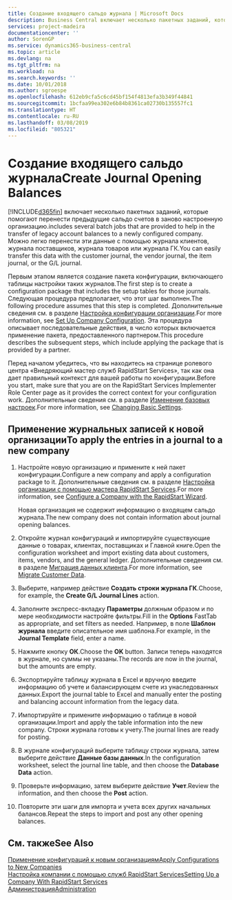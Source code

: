 ```yaml
---
title: Создание входящего сальдо журнала | Microsoft Docs
description: Business Central включает несколько пакетных заданий, которые помогают перенести предыдущие сальдо счетов в заново настроенную организацию. Можно легко перенести эти данные с помощью учета в журналах.
services: project-madeira
documentationcenter: ''
author: SorenGP
ms.service: dynamics365-business-central
ms.topic: article
ms.devlang: na
ms.tgt_pltfrm: na
ms.workload: na
ms.search.keywords: ''
ms.date: 10/01/2018
ms.author: sgroespe
ms.openlocfilehash: 612eb9cfa5c6cd45bf154f4813efa3b349f44841
ms.sourcegitcommit: 1bcfaa99ea302e6b84b8361ca02730b135557fc1
ms.translationtype: HT
ms.contentlocale: ru-RU
ms.lasthandoff: 03/08/2019
ms.locfileid: "805321"
---
```

# <a name="create-journal-opening-balances"></a><span data-ttu-id="77308-104">Создание входящего сальдо журнала</span><span class="sxs-lookup"><span data-stu-id="77308-104">Create Journal Opening Balances</span></span>
[!INCLUDE[d365fin](includes/d365fin_md.md)] <span data-ttu-id="77308-105">включает несколько пакетных заданий, которые помогают перенести предыдущие сальдо счетов в заново настроенную организацию.</span><span class="sxs-lookup"><span data-stu-id="77308-105">includes several batch jobs that are provided to help in the transfer of legacy account balances to a newly configured company.</span></span> <span data-ttu-id="77308-106">Можно легко перенести эти данные с помощью журнала клиентов, журнала поставщиков, журнала товаров или журнала ГК.</span><span class="sxs-lookup"><span data-stu-id="77308-106">You can easily transfer this data with the customer journal, the vendor journal, the item journal, or the G/L journal.</span></span>

<span data-ttu-id="77308-107">Первым этапом является создание пакета конфигурации, включающего таблицы настройки таких журналов.</span><span class="sxs-lookup"><span data-stu-id="77308-107">The first step is to create a configuration package that includes the setup tables for those journals.</span></span> <span data-ttu-id="77308-108">Следующая процедура предполагает, что этот шаг выполнен.</span><span class="sxs-lookup"><span data-stu-id="77308-108">The following procedure assumes that this step is completed.</span></span> <span data-ttu-id="77308-109">Дополнительные сведения см. в разделе [Настройка конфигурации организации](admin-set-up-company-configuration.md).</span><span class="sxs-lookup"><span data-stu-id="77308-109">For more information, see [Set Up Company Configuration](admin-set-up-company-configuration.md).</span></span> <span data-ttu-id="77308-110">Эта процедура описывает последовательные действия, в число которых включается применение пакета, предоставленного партнером.</span><span class="sxs-lookup"><span data-stu-id="77308-110">This procedure describes the subsequent steps, which include applying the package that is provided by a partner.</span></span>  

<span data-ttu-id="77308-111">Перед началом убедитесь, что вы находитесь на странице ролевого центра «Внедряющий мастер служб RapidStart Services», так как она дает правильный контекст для вашей работы по конфигурации.</span><span class="sxs-lookup"><span data-stu-id="77308-111">Before you start, make sure that you are on the RapidStart Services Implementer Role Center page as it provides the correct context for your configuration work.</span></span> <span data-ttu-id="77308-112">Дополнительные сведения см. в разделе [Изменение базовых настроек](ui-change-basic-settings.md).</span><span class="sxs-lookup"><span data-stu-id="77308-112">For more information, see [Changing Basic Settings](ui-change-basic-settings.md).</span></span>

## <a name="to-apply-the-entries-in-a-journal-to-a-new-company"></a><span data-ttu-id="77308-113">Применение журнальных записей к новой организации</span><span class="sxs-lookup"><span data-stu-id="77308-113">To apply the entries in a journal to a new company</span></span>  
1. <span data-ttu-id="77308-114">Настройте новую организацию и примените к ней пакет конфигурации.</span><span class="sxs-lookup"><span data-stu-id="77308-114">Configure a new company and apply a configuration package to it.</span></span> <span data-ttu-id="77308-115">Дополнительные сведения см. в разделе [Настройка организации с помощью мастера RapidStart Services](admin-how-to-configure-a-company-with-the-rapidstart-wizard.md).</span><span class="sxs-lookup"><span data-stu-id="77308-115">For more information, see [Configure a Company with the RapidStart Wizard](admin-how-to-configure-a-company-with-the-rapidstart-wizard.md).</span></span>  

    <span data-ttu-id="77308-116">Новая организация не содержит информацию о входящем сальдо журнала.</span><span class="sxs-lookup"><span data-stu-id="77308-116">The new company does not contain information about journal opening balances.</span></span>  

2. <span data-ttu-id="77308-117">Откройте журнал конфигураций и импортируйте существующие данные о товарах, клиентах, поставщиках и Главной книге.</span><span class="sxs-lookup"><span data-stu-id="77308-117">Open the configuration worksheet and import existing data about customers, items, vendors, and the general ledger.</span></span> <span data-ttu-id="77308-118">Дополнительные сведения см. в разделе [Миграция данных клиента](admin-migrate-customer-data.md).</span><span class="sxs-lookup"><span data-stu-id="77308-118">For more information, see [Migrate Customer Data](admin-migrate-customer-data.md).</span></span>  
3. <span data-ttu-id="77308-119">Выберите, например действие **Создать строки журнала ГК**.</span><span class="sxs-lookup"><span data-stu-id="77308-119">Choose, for example, the **Create G/L Journal Lines** action.</span></span>  
4. <span data-ttu-id="77308-120">Заполните экспресс-вкладку **Параметры** должным образом и по мере необходимости настройте фильтры.</span><span class="sxs-lookup"><span data-stu-id="77308-120">Fill in the **Options** FastTab as appropriate, and set filters as needed.</span></span> <span data-ttu-id="77308-121">Например, в поле **Шаблон журнала** введите описательное имя шаблона.</span><span class="sxs-lookup"><span data-stu-id="77308-121">For example, in the **Journal Template** field, enter a name.</span></span>  
5. <span data-ttu-id="77308-122">Нажмите кнопку **ОК**.</span><span class="sxs-lookup"><span data-stu-id="77308-122">Choose the **OK** button.</span></span> <span data-ttu-id="77308-123">Записи теперь находятся в журнале, но суммы не указаны.</span><span class="sxs-lookup"><span data-stu-id="77308-123">The records are now in the journal, but the amounts are empty.</span></span>  
6. <span data-ttu-id="77308-124">Экспортируйте таблицу журнала в Excel и вручную введите информацию об учете и балансирующем счете из унаследованных данных.</span><span class="sxs-lookup"><span data-stu-id="77308-124">Export the journal table to Excel and manually enter the posting and balancing account information from the legacy data.</span></span>
7. <span data-ttu-id="77308-125">Импортируйте и примените информацию о таблице в новой организации.</span><span class="sxs-lookup"><span data-stu-id="77308-125">Import and apply the table information into the new company.</span></span> <span data-ttu-id="77308-126">Строки журнала готовы к учету.</span><span class="sxs-lookup"><span data-stu-id="77308-126">The journal lines are ready for posting.</span></span>  
8. <span data-ttu-id="77308-127">В журнале конфигураций выберите таблицу строки журнала, затем выберите действие **Данные базы данных**.</span><span class="sxs-lookup"><span data-stu-id="77308-127">In the configuration worksheet, select the journal line table, and then choose the **Database Data** action.</span></span>  
9. <span data-ttu-id="77308-128">Проверьте информацию, затем выберите действие **Учет**.</span><span class="sxs-lookup"><span data-stu-id="77308-128">Review the information, and then choose the **Post** action.</span></span>  
10. <span data-ttu-id="77308-129">Повторите эти шаги для импорта и учета всех других начальных балансов.</span><span class="sxs-lookup"><span data-stu-id="77308-129">Repeat the steps to import and post any other opening balances.</span></span>  

## <a name="see-also"></a><span data-ttu-id="77308-130">См. также</span><span class="sxs-lookup"><span data-stu-id="77308-130">See Also</span></span>  
[<span data-ttu-id="77308-131">Применение конфигураций к новым организациям</span><span class="sxs-lookup"><span data-stu-id="77308-131">Apply Configurations to New Companies</span></span>](admin-apply-configuration-to-new-companies.md)  
[<span data-ttu-id="77308-132">Настройка компании с помощью служб RapidStart Services</span><span class="sxs-lookup"><span data-stu-id="77308-132">Setting Up a Company With RapidStart Services</span></span>](admin-set-up-a-company-with-rapidstart.md)  
[<span data-ttu-id="77308-133">Администрация</span><span class="sxs-lookup"><span data-stu-id="77308-133">Administration</span></span>](admin-setup-and-administration.md)
